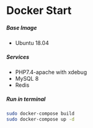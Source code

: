 # Docker Start

##### Base Image
- Ubuntu 18.04
##### Services
- PHP7.4-apache with xdebug
- MySQL 8
- Redis
##### Run in terminal
```sh
sudo docker-compose build
sudo docker-compose up -d 
```

